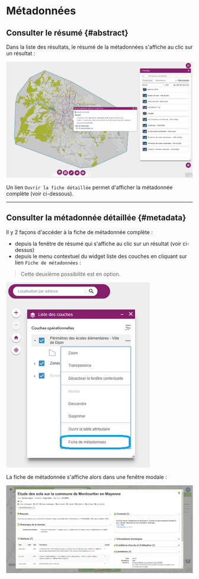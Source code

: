 # Métadonnées

## Consulter le résumé {#abstract}

Dans la liste des résultats, le résumé de la métadonnées s'affiche au clic sur un résultat :

![](../../assets/widget_metadata_link_search.png "Le résumé de la métadonnée s&rsquo;affiche au clic sur un résultat de recherche")

Un lien `Ouvrir la fiche détaillée` permet d'afficher la métadonnée complète (voir ci-dessous).

---

## Consulter la métadonnée détaillée {#metadata}

Il y 2 façons d'accéder à la fiche de métadonnée complète :

* depuis la fenêtre de résumé qui s'affiche au clic sur un résultat (voir ci-dessus)
* depuis le menu contextuel du widget liste des couches en cliquant sur lien `Fiche de métadonnées` :

> Cette deuxième possibilité est en option.

![](../../assets/widget_WABDE_metadata_contextual_link.png "Consulter la fiche de métadonnées détaillée")

La fiche de métadonnée s'affiche alors dans une fenêtre modale :

![](../../assets/widget_WABDE_metadata_display.png "Consulter la fiche de métadonnées détaillée")